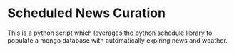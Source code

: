 # Scheduled News Curation
This is a python script which leverages the python schedule library to populate a mongo database with automatically expiring news and weather.